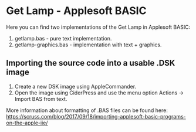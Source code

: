 # Get Lamp - Applesoft BASIC

Here you can find two implementations of the Get Lamp in Applesoft BASIC:
1. getlamp.bas - pure text implementation.
2. getlamp-graphics.bas - implementation with text + graphics.

## Importing the source code into a usable .DSK image

1. Create a new DSK image using AppleCommander.
2. Open the image using CiderPress and use the menu option Actions -> Import BAS from text.

More information about formatting of .BAS files can be found here: https://scruss.com/blog/2017/09/18/importing-applesoft-basic-programs-on-the-apple-iie/